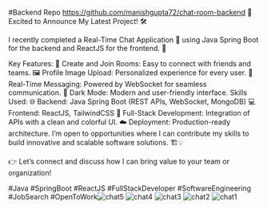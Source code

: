   #Backend Repo https://github.com/manishgupta72/chat-room-backend
🚀 Excited to Announce My Latest Project! 🛠️

I recently completed a Real-Time Chat Application 💬 using Java Spring Boot for the backend and ReactJS for the frontend. 🌟

Key Features:
📁 Create and Join Rooms: Easy to connect with friends and teams.
🖼️ Profile Image Upload: Personalized experience for every user.
💬 Real-Time Messaging: Powered by WebSocket for seamless communication.
🌙 Dark Mode: Modern and user-friendly interface.
Skills Used:
🌐 Backend: Java Spring Boot (REST APIs, WebSocket, MongoDB)
💻 Frontend: ReactJS, TailwindCSS
🔗 Full-Stack Development: Integration of APIs with a clean and colorful UI.
☁️ Deployment: Production-ready architecture.
I’m open to opportunities where I can contribute my skills to build innovative and scalable software solutions. 🏗️💡

👉 Let’s connect and discuss how I can bring value to your team or organization!

#Java #SpringBoot #ReactJS #FullStackDeveloper #SoftwareEngineering #JobSearch #OpenToWork![chat5](https://github.com/user-attachments/assets/f21363de-084b-4655-833a-d6364f78c6d2)
![chat4](https://github.com/user-attachments/assets/447972f5-cebd-4c3e-bb8c-3655593a271e)
![chat3](https://github.com/user-attachments/assets/86f0bcac-0f31-4a75-8795-dc87fb2b7144)
![chat2](https://github.com/user-attachments/assets/4816864f-cb93-46e1-8514-0b105b928523)
![chat1](https://github.com/user-attachments/assets/3c181b5a-38c1-4e89-a3a8-35a965361c13)
